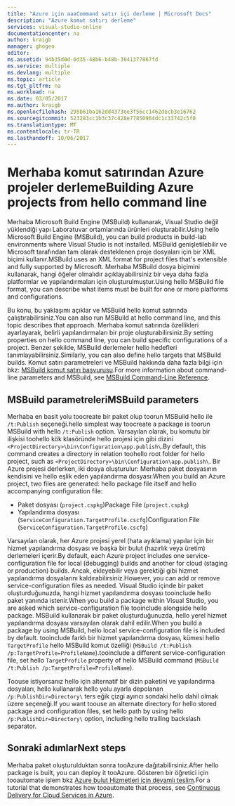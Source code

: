 ```yaml
---
title: "Azure için aaaCommand satır içi derleme | Microsoft Docs"
description: "Azure komut satırı derleme"
services: visual-studio-online
documentationcenter: na
author: kraigb
manager: ghogen
editor: 
ms.assetid: 94b35d0d-0d35-48b6-b48b-3641377867fd
ms.service: multiple
ms.devlang: multiple
ms.topic: article
ms.tgt_pltfrm: na
ms.workload: na
ms.date: 03/05/2017
ms.author: kraigb
ms.openlocfilehash: 295b61ba162dd4373ee3f56cc1462decb3e16762
ms.sourcegitcommit: 523283cc1b3c37c428e77850964dc1c33742c5f0
ms.translationtype: MT
ms.contentlocale: tr-TR
ms.lasthandoff: 10/06/2017
---
```

# <a name="building-azure-projects-from-hello-command-line"></a><span data-ttu-id="2a242-103">Merhaba komut satırından Azure projeler derleme</span><span class="sxs-lookup"><span data-stu-id="2a242-103">Building Azure projects from hello command line</span></span>
<span data-ttu-id="2a242-104">Merhaba Microsoft Build Engine (MSBuild) kullanarak, Visual Studio değil yüklendiği yapı Laboratuvar ortamlarında ürünleri oluşturabilir.</span><span class="sxs-lookup"><span data-stu-id="2a242-104">Using hello Microsoft Build Engine (MSBuild), you can build products in build-lab environments where Visual Studio is not installed.</span></span> <span data-ttu-id="2a242-105">MSBuild genişletilebilir ve Microsoft tarafından tam olarak desteklenen proje dosyaları için bir XML biçimi kullanır.</span><span class="sxs-lookup"><span data-stu-id="2a242-105">MSBuild uses an XML format for project files that's extensible and fully supported by Microsoft.</span></span> <span data-ttu-id="2a242-106">Merhaba MSBuild dosya biçimini kullanarak, hangi öğeler olmalıdır açıklayabilirsiniz bir veya daha fazla platformlar ve yapılandırmaları için oluşturulmuştur.</span><span class="sxs-lookup"><span data-stu-id="2a242-106">Using hello MSBuild file format, you can describe what items must be built for one or more platforms and configurations.</span></span>

<span data-ttu-id="2a242-107">Bu konu, bu yaklaşımı açıklar ve MSBuild hello komut satırında çalıştırabilirsiniz.</span><span class="sxs-lookup"><span data-stu-id="2a242-107">You can also run MSBuild at hello command line, and this topic describes that approach.</span></span> <span data-ttu-id="2a242-108">Merhaba komut satırında özellikleri ayarlayarak, belirli yapılandırmaları bir proje oluşturabilirsiniz.</span><span class="sxs-lookup"><span data-stu-id="2a242-108">By setting properties on hello command line, you can build specific configurations of a project.</span></span> <span data-ttu-id="2a242-109">Benzer şekilde, MSBuild derlemeler hello hedefleri tanımlayabilirsiniz.</span><span class="sxs-lookup"><span data-stu-id="2a242-109">Similarly, you can also define hello targets that MSBuild builds.</span></span> <span data-ttu-id="2a242-110">Komut satırı parametreleri ve MSBuild hakkında daha fazla bilgi için bkz: [MSBuild komut satırı başvurusu](https://msdn.microsoft.com/library/ms164311.aspx).</span><span class="sxs-lookup"><span data-stu-id="2a242-110">For more information about command-line parameters and MSBuild, see [MSBuild Command-Line Reference](https://msdn.microsoft.com/library/ms164311.aspx).</span></span>

## <a name="msbuild-parameters"></a><span data-ttu-id="2a242-111">MSBuild parametreleri</span><span class="sxs-lookup"><span data-stu-id="2a242-111">MSBuild parameters</span></span>
<span data-ttu-id="2a242-112">Merhaba en basit yolu toocreate bir paket olup toorun MSBuild hello ile `/t:Publish` seçeneği.</span><span class="sxs-lookup"><span data-stu-id="2a242-112">hello simplest way toocreate a package is toorun MSBuild with hello `/t:Publish` option.</span></span> <span data-ttu-id="2a242-113">Varsayılan olarak, bu komutu bir ilişkisi toohello kök klasöründe hello projesi için gibi dizini `<ProjectDirectory>\bin\Configuration\app.publish\`.</span><span class="sxs-lookup"><span data-stu-id="2a242-113">By default, this command creates a directory in relation toohello root folder for hello project, such as `<ProjectDirectory>\bin\Configuration\app.publish\`.</span></span> <span data-ttu-id="2a242-114">Bir Azure projesi derlerken, iki dosya oluşturulur: Merhaba paket dosyasının kendisini ve hello eşlik eden yapılandırma dosyası:</span><span class="sxs-lookup"><span data-stu-id="2a242-114">When you build an Azure project, two files are generated: hello package file itself and hello accompanying configuration file:</span></span>

* <span data-ttu-id="2a242-115">Paket dosyası (`project.cspkg`)</span><span class="sxs-lookup"><span data-stu-id="2a242-115">Package File (`project.cspkg`)</span></span>
* <span data-ttu-id="2a242-116">Yapılandırma dosyası (`ServiceConfiguration.TargetProfile.cscfg`)</span><span class="sxs-lookup"><span data-stu-id="2a242-116">Configuration File (`ServiceConfiguration.TargetProfile.cscfg`)</span></span>

<span data-ttu-id="2a242-117">Varsayılan olarak, her Azure projesi yerel (hata ayıklama) yapılar için bir hizmet yapılandırma dosyası ve başka bir bulut (hazırlık veya üretim) derlemeleri içerir.</span><span class="sxs-lookup"><span data-stu-id="2a242-117">By default, each Azure project includes one service-configuration file for local (debugging) builds and another for cloud (staging or production) builds.</span></span> <span data-ttu-id="2a242-118">Ancak, ekleyebilir veya gerektiği gibi hizmet yapılandırma dosyalarını kaldırabilirsiniz.</span><span class="sxs-lookup"><span data-stu-id="2a242-118">However, you can add or remove service-configuration files as needed.</span></span> <span data-ttu-id="2a242-119">Visual Studio içinde bir paket oluşturduğunuzda, hangi hizmet yapılandırma dosyası tooinclude hello paket yanında istenir.</span><span class="sxs-lookup"><span data-stu-id="2a242-119">When you build a package within Visual Studio, you are asked which service-configuration file tooinclude alongside hello package.</span></span> <span data-ttu-id="2a242-120">MSBuild kullanarak bir paket oluşturduğunuzda, hello yerel hizmet yapılandırma dosyası varsayılan olarak dahil edilir.</span><span class="sxs-lookup"><span data-stu-id="2a242-120">When you build a package by using MSBuild, hello local service-configuration file is included by default.</span></span> <span data-ttu-id="2a242-121">tooinclude farklı bir hizmet yapılandırma dosyası, kümesi hello `TargetProfile` hello MSBuild komut özelliği (`MSBuild /t:Publish /p:TargetProfile=ProfileName`).</span><span class="sxs-lookup"><span data-stu-id="2a242-121">tooinclude a different service-configuration file, set hello `TargetProfile` property of hello MSBuild command (`MSBuild /t:Publish /p:TargetProfile=ProfileName`).</span></span>

<span data-ttu-id="2a242-122">Toouse istiyorsanız hello için alternatif bir dizin paketini ve yapılandırma dosyaları, hello kullanarak hello yolu ayarla depolanan `/p:PublishDir=Directory\` ters eğik çizgi ayırıcı sondaki hello dahil olmak üzere seçeneği.</span><span class="sxs-lookup"><span data-stu-id="2a242-122">If you want toouse an alternate directory for hello stored package and configuration files, set hello path by using hello `/p:PublishDir=Directory\` option, including hello trailing backslash separator.</span></span>

## <a name="next-steps"></a><span data-ttu-id="2a242-123">Sonraki adımlar</span><span class="sxs-lookup"><span data-stu-id="2a242-123">Next steps</span></span>
<span data-ttu-id="2a242-124">Merhaba paket oluşturulduktan sonra tooAzure dağıtabilirsiniz.</span><span class="sxs-lookup"><span data-stu-id="2a242-124">After hello package is built, you can deploy it tooAzure.</span></span> <span data-ttu-id="2a242-125">Gösteren bir öğretici için tooautomate işlem bkz [Azure bulut Hizmetleri için devamlı teslim](./cloud-services/cloud-services-dotnet-continuous-delivery.md).</span><span class="sxs-lookup"><span data-stu-id="2a242-125">For a tutorial that demonstrates how tooautomate that process, see [Continuous Delivery for Cloud Services in Azure](./cloud-services/cloud-services-dotnet-continuous-delivery.md).</span></span>

